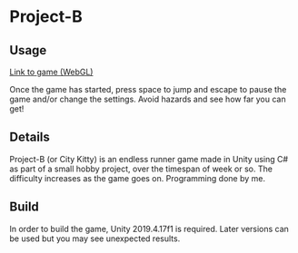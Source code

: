 # Project-B

## Usage

[Link to game (WebGL)](https://kane96.github.io/Project-B/)

Once the game has started, press space to jump and escape to pause the game and/or change the settings. Avoid hazards and see how far you can get!

## Details

Project-B (or City Kitty) is an endless runner game made in Unity using C# as part of a small hobby project, over the timespan of week or so. The difficulty increases as the game goes on. Programming done by me.

## Build

In order to build the game, Unity 2019.4.17f1 is required. Later versions can be used but you may see unexpected results.
